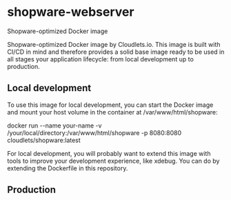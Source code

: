 # shopware-webserver
Shopware-optimized Docker image

Shopware-optimized Docker image by Cloudlets.io. This image is built with CI/CD in mind and therefore provides a solid base image ready to be used in all stages your application lifecycle: from local development up to production. 

## Local development
To use this image for local development, you can start the Docker image and mount your host volume in the container at /var/www/html/shopware:

docker run --name your-name -v /your/local/directory:/var/www/html/shopware -p 8080:8080 cloudlets/shopware:latest

For local development, you will probably want to extend this image with tools to improve your development experience, like xdebug. You can do by extending the Dockerfile in this repository.

## Production
